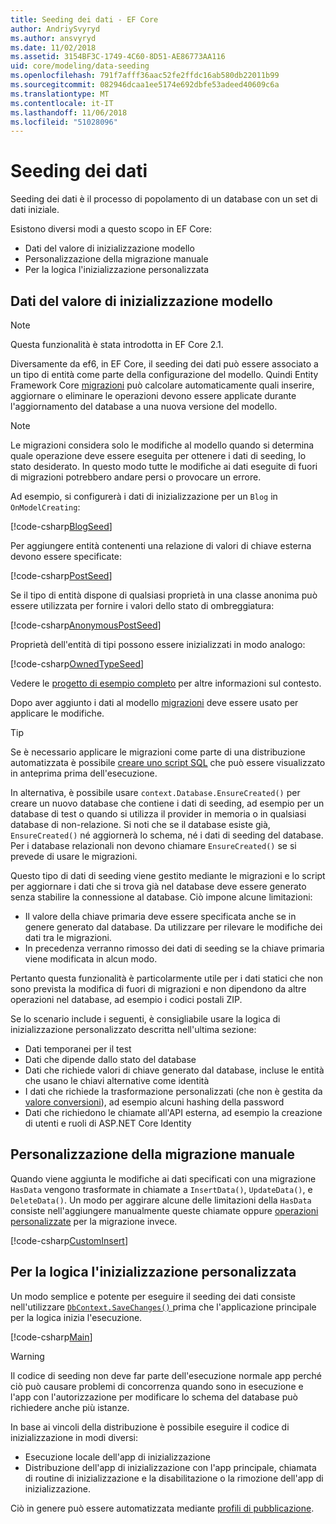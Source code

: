 ```yaml
---
title: Seeding dei dati - EF Core
author: AndriySvyryd
ms.author: ansvyryd
ms.date: 11/02/2018
ms.assetid: 3154BF3C-1749-4C60-8D51-AE86773AA116
uid: core/modeling/data-seeding
ms.openlocfilehash: 791f7afff36aac52fe2ffdc16ab580db22011b99
ms.sourcegitcommit: 082946dcaa1ee5174e692dbfe53adeed40609c6a
ms.translationtype: MT
ms.contentlocale: it-IT
ms.lasthandoff: 11/06/2018
ms.locfileid: "51028096"
---
```

# <a name="data-seeding"></a>Seeding dei dati

Seeding dei dati è il processo di popolamento di un database con un set di dati iniziale.

Esistono diversi modi a questo scopo in EF Core:
* Dati del valore di inizializzazione modello
* Personalizzazione della migrazione manuale
* Per la logica l'inizializzazione personalizzata

## <a name="model-seed-data"></a>Dati del valore di inizializzazione modello

> [!NOTE]
> Questa funzionalità è stata introdotta in EF Core 2.1.

Diversamente da ef6, in EF Core, il seeding dei dati può essere associato a un tipo di entità come parte della configurazione del modello. Quindi Entity Framework Core [migrazioni](xref:core/managing-schemas/migrations/index) può calcolare automaticamente quali inserire, aggiornare o eliminare le operazioni devono essere applicate durante l'aggiornamento del database a una nuova versione del modello.

> [!NOTE]
> Le migrazioni considera solo le modifiche al modello quando si determina quale operazione deve essere eseguita per ottenere i dati di seeding, lo stato desiderato. In questo modo tutte le modifiche ai dati eseguite di fuori di migrazioni potrebbero andare persi o provocare un errore.

Ad esempio, si configurerà i dati di inizializzazione per un `Blog` in `OnModelCreating`:

[!code-csharp[BlogSeed](../../../samples/core/Modeling/DataSeeding/DataSeedingContext.cs?name=BlogSeed)]

Per aggiungere entità contenenti una relazione di valori di chiave esterna devono essere specificate:

[!code-csharp[PostSeed](../../../samples/core/Modeling/DataSeeding/DataSeedingContext.cs?name=PostSeed)]

Se il tipo di entità dispone di qualsiasi proprietà in una classe anonima può essere utilizzata per fornire i valori dello stato di ombreggiatura:

[!code-csharp[AnonymousPostSeed](../../../samples/core/Modeling/DataSeeding/DataSeedingContext.cs?name=AnonymousPostSeed)]

Proprietà dell'entità di tipi possono essere inizializzati in modo analogo:

[!code-csharp[OwnedTypeSeed](../../../samples/core/Modeling/DataSeeding/DataSeedingContext.cs?name=OwnedTypeSeed)]

Vedere le [progetto di esempio completo](https://github.com/aspnet/EntityFramework.Docs/tree/master/samples/core/Modeling/DataSeeding) per altre informazioni sul contesto.

Dopo aver aggiunto i dati al modello [migrazioni](xref:core/managing-schemas/migrations/index) deve essere usato per applicare le modifiche.

> [!TIP]
> Se è necessario applicare le migrazioni come parte di una distribuzione automatizzata è possibile [creare uno script SQL](xref:core/managing-schemas/migrations/index#generate-sql-scripts) che può essere visualizzato in anteprima prima dell'esecuzione.

In alternativa, è possibile usare `context.Database.EnsureCreated()` per creare un nuovo database che contiene i dati di seeding, ad esempio per un database di test o quando si utilizza il provider in memoria o in qualsiasi database di non-relazione. Si noti che se il database esiste già, `EnsureCreated()` né aggiornerà lo schema, né i dati di seeding del database. Per i database relazionali non devono chiamare `EnsureCreated()` se si prevede di usare le migrazioni.

Questo tipo di dati di seeding viene gestito mediante le migrazioni e lo script per aggiornare i dati che si trova già nel database deve essere generato senza stabilire la connessione al database. Ciò impone alcune limitazioni:
* Il valore della chiave primaria deve essere specificata anche se in genere generato dal database. Da utilizzare per rilevare le modifiche dei dati tra le migrazioni.
* In precedenza verranno rimosso dei dati di seeding se la chiave primaria viene modificata in alcun modo.

Pertanto questa funzionalità è particolarmente utile per i dati statici che non sono prevista la modifica di fuori di migrazioni e non dipendono da altre operazioni nel database, ad esempio i codici postali ZIP.

Se lo scenario include i seguenti, è consigliabile usare la logica di inizializzazione personalizzato descritta nell'ultima sezione:
* Dati temporanei per il test
* Dati che dipende dallo stato del database
* Dati che richiede valori di chiave generato dal database, incluse le entità che usano le chiavi alternative come identità
* I dati che richiede la trasformazione personalizzati (che non è gestita da [valore conversioni](xref:core/modeling/value-conversions)), ad esempio alcuni hashing della password
* Dati che richiedono le chiamate all'API esterna, ad esempio la creazione di utenti e ruoli di ASP.NET Core Identity

## <a name="manual-migration-customization"></a>Personalizzazione della migrazione manuale

Quando viene aggiunta le modifiche ai dati specificati con una migrazione `HasData` vengono trasformate in chiamate a `InsertData()`, `UpdateData()`, e `DeleteData()`. Un modo per aggirare alcune delle limitazioni della `HasData` consiste nell'aggiungere manualmente queste chiamate oppure [operazioni personalizzate](xref:core/managing-schemas/migrations/operations) per la migrazione invece.

[!code-csharp[CustomInsert](../../../samples/core/Modeling/DataSeeding/Migrations/20181102235626_Initial.cs?name=CustomInsert)]

## <a name="custom-initialization-logic"></a>Per la logica l'inizializzazione personalizzata

Un modo semplice e potente per eseguire il seeding dei dati consiste nell'utilizzare [ `DbContext.SaveChanges()` ](xref:core/saving/index) prima che l'applicazione principale per la logica inizia l'esecuzione.

[!code-csharp[Main](../../../samples/core/Modeling/DataSeeding/Program.cs?name=CustomSeeding)]

> [!WARNING]
> Il codice di seeding non deve far parte dell'esecuzione normale app perché ciò può causare problemi di concorrenza quando sono in esecuzione e l'app con l'autorizzazione per modificare lo schema del database può richiedere anche più istanze.

In base ai vincoli della distribuzione è possibile eseguire il codice di inizializzazione in modi diversi:
* Esecuzione locale dell'app di inizializzazione
* Distribuzione dell'app di inizializzazione con l'app principale, chiamata di routine di inizializzazione e la disabilitazione o la rimozione dell'app di inizializzazione.

Ciò in genere può essere automatizzata mediante [profili di pubblicazione](https://docs.microsoft.com/en-us/aspnet/core/host-and-deploy/visual-studio-publish-profiles).
